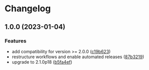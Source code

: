# Changelog

## 1.0.0 (2023-01-04)


### Features

* add compatibility for version >= 2.0.0 ([c19b623](https://github.com/rolehippie/cmkagent/commit/c19b623c71cc2e0c38570cad5305a979c5d131df))
* restructure workflows and enable automated releases ([87b3219](https://github.com/rolehippie/cmkagent/commit/87b32199c28dc0dcb0edd108cdf5b52596318ba8))
* upgrade to 2.1.0p18 ([b5fa4ef](https://github.com/rolehippie/cmkagent/commit/b5fa4ef4d51b1ebeb2124db8da4e15fee466d82f))
